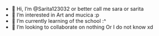 - 👋 Hi, I’m @Sarita123032 or better call me sara or sarita
- 👀 I’m interested in Art and mucica :p
- 🌱 I’m currently learning of the school :^
- 💞️ I’m looking to collaborate on nothing Or I do not know xd


<!---
Sarita123032/Sarita123032 is a ✨ special ✨ repository because its `README.md` (this file) appears on your GitHub profile.
You can click the Preview link to take a look at your changes.
--->
